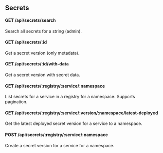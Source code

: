 ## Secrets

#### GET /api/secrets/search
Search all secrets for a string (admin).

#### GET /api/secrets/:id
Get a secret version (only metadata).

#### GET /api/secrets/:id/with-data
Get a secret version with secret data.

#### GET /api/secrets/:registry/:service/:namespace
List secrets for a service in a registry for a namespace.
Supports pagination.

#### GET /api/secrets/:registry/:service/:version/:namespace/latest-deployed
Get the latest deployed secret version for a service to a namespace.

#### POST /api/secrets/:registry/:service/:namespace
Create a secret version for a service for a namespace.
